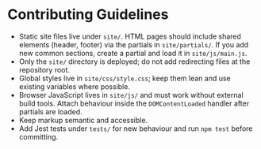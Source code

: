 # Contributing Guidelines

- Static site files live under `site/`. HTML pages should include shared elements (header, footer) via the partials in `site/partials/`. If you add new common sections, create a partial and load it in `site/js/main.js`.
- Only the `site/` directory is deployed; do not add redirecting files at the repository root.
- Global styles live in `site/css/style.css`; keep them lean and use existing variables where possible.
- Browser JavaScript lives in `site/js/` and must work without external build tools. Attach behaviour inside the `DOMContentLoaded` handler after partials are loaded.
- Keep markup semantic and accessible.
- Add Jest tests under `tests/` for new behaviour and run `npm test` before committing.
